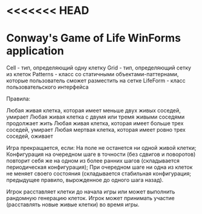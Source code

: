 <<<<<<< HEAD
=======
# Conway's Game of Life WinForms application

Cell - тип, определяющий одну клетку
Grid - тип, определяющий сетку из клеток
Patterns - класс со статичными объектами-паттернами, которые пользователь сможет разместить на сетке
LifeForm - класс пользовательского интерфейса

Правила:

Любая живая клетка, которая имеет меньше двух живых соседей, умирает
Любая живая клетка с двумя или тремя живыми соседями продолжает жить
Любая живая клетка, которая имеет больше трех соседей, умирает
Любая мертвая клетка, которая имеет ровно трех соседей, оживает

Игра прекращается, если:
На поле не останется ни одной живой клетки;
Конфигурация на очередном шаге в точности (без сдвигов и поворотов) повторит себя же на одном из более ранних шагов (складывается периодическая конфигурация);
При очередном шаге ни одна из клеток не меняет своего состояния (складывается стабильная конфигурация; предыдущее правило, вырожденное до одного шага назад).

Игрок расставляет клетки до начала игры или может выполнить рандомную генерацию клеток. Игрок может принимать участие (расставлять новые живые клетки) во время игры.
